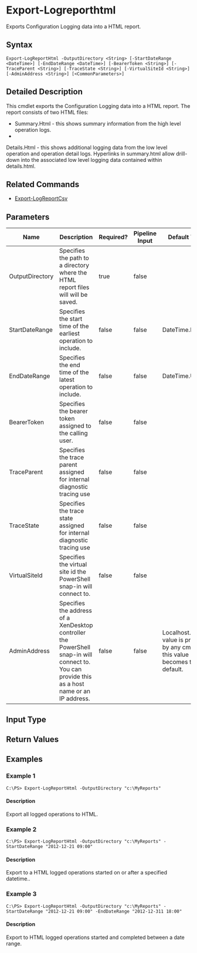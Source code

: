 ﻿
# Export-Logreporthtml
Exports Configuration Logging data into a HTML report.
## Syntax

```
Export-LogReportHtml -OutputDirectory <String> [-StartDateRange <DateTime>] [-EndDateRange <DateTime>] [-BearerToken <String>] [-TraceParent <String>] [-TraceState <String>] [-VirtualSiteId <String>] [-AdminAddress <String>] [<CommonParameters>]
```

## Detailed Description
This cmdlet exports the Configuration Logging data into a HTML report. The report consists of two HTML files:

* Summary.Html - this shows summary information from the high level operation logs.
* 
Details.Html - this shows additional logging data from the low level operation and operation detail logs. Hyperlinks in summary.html allow drill-down into the associated low level logging data contained within details.html.


## Related Commands

* [Export-LogReportCsv](../Export-LogReportCsv/)
## Parameters
| Name   | Description | Required? | Pipeline Input | Default Value |
| --- | --- | --- | --- | --- |
| OutputDirectory | Specifies the path to a directory where the HTML report files will will be saved. | true | false |  |
| StartDateRange | Specifies the start time of the earliest operation to include. | false | false | DateTime.Min |
| EndDateRange | Specifies the end time of the latest operation to include. | false | false | DateTime.UtcNow |
| BearerToken | Specifies the bearer token assigned to the calling user. | false | false |  |
| TraceParent | Specifies the trace parent assigned for internal diagnostic tracing use | false | false |  |
| TraceState | Specifies the trace state assigned for internal diagnostic tracing use | false | false |  |
| VirtualSiteId | Specifies the virtual site id the PowerShell snap-in will connect to. | false | false |  |
| AdminAddress | Specifies the address of a XenDesktop controller the PowerShell snap-in will connect to. You can provide this as a host name or an IP address. | false | false | Localhost. Once a value is provided by any cmdlet, this value becomes the default. |

## Input Type

### 

## Return Values

### 

## Examples

### Example 1

```
C:\PS> Export-LogReportHtml -OutputDirectory "c:\MyReports"
```

#### Description
Export all logged operations to HTML.
### Example 2

```
C:\PS> Export-LogReportHtml -OutputDirectory "c:\MyReports" -StartDateRange "2012-12-21 09:00"
```

#### Description
Export to a HTML logged operations started on or after a specified datetime..
### Example 3

```
C:\PS> Export-LogReportHtml -OutputDirectory "c:\MyReports" -StartDateRange "2012-12-21 09:00" -EndDateRange "2012-12-311 18:00"
```

#### Description
Export to HTML logged operations started and completed between a date range.
